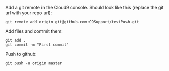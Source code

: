 Add a git remote in the Cloud9 console. Should look like this (replace the git url with your repo url): 

    git remote add origin git@github.com:C9Support/testPush.git 

Add files and commit them:

    git add . 
    git commit -m "First commit"

Push to github: 

    git push -u origin master